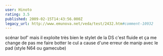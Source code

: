 ```yaml
---
user: Hinoto
rating: 3.5
published: 2009-02-15T14:43:56.000Z
legacy_url: http://www.emunova.net/veda/test/2432.htm#comment-10932
---
```

scénar bof' mais il exploite très bien le stylet de la DS c'est fluide et ça me change de pas me faire botter le cul a cause d'une erreur de manip avec le pad (style N64 ou gamecube)